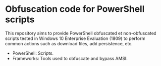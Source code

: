 # Obfuscation code for PowerShell scripts
This repository aims to provide PowerShell obfuscated et non-obfuscated scripts tested in Windows 10 Enterprise Evaluation (1809) to perform common actions such as download files, add persistence, etc.
- PowerShell: Scripts.
- Frameworks: Tools used to obfuscate and bypass AMSI.